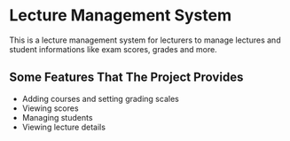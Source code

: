 # Lecture Management System
This is a lecture management system for lecturers to manage lectures and student informations like exam scores, grades and more.


## Some Features That The Project Provides
  - Adding courses and setting grading scales
  - Viewing scores 
  - Managing students
  - Viewing lecture details